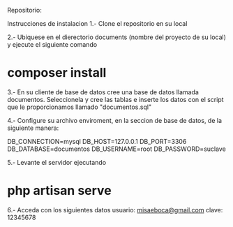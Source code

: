 Repositorio: 

Instrucciones de instalacion
1.- Clone el repositorio en su local

2.- Ubiquese en el dierectorio documents (nombre del proyecto de su local) y ejecute el siguiente comando

# composer install

3.- En su cliente de base de datos cree una base de datos llamada documentos. Seleccionela y cree las tablas e inserte los datos con el script que le proporcionamos llamado "documentos.sql"

4.- Configure su archivo enviroment, en la seccion de base de datos, de la siguiente manera:

DB_CONNECTION=mysql
DB_HOST=127.0.0.1
DB_PORT=3306
DB_DATABASE=documentos
DB_USERNAME=root
DB_PASSWORD=suclave

5.- Levante el servidor ejecutando 
#  php artisan serve


6.- Acceda con los siguientes datos
usuario: misaeboca@gmail.com
clave: 12345678
